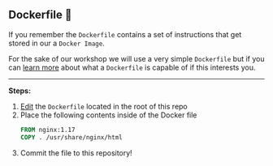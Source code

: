 ## Dockerfile 🐳

If you remember the `Dockerfile` contains a set of instructions that get stored in our a `Docker Image`.

For the sake of our workshop we will use a very simple `Dockerfile` but if you can [learn more](https://docs.docker.com/engine/reference/builder/) about what a `Dockerfile` is capable of if this interests you.

--- 

**Steps:**


1. [Edit]() the `Dockerfile` located in the root of this repo <!-- Need the proper link for the Dockerfile -->
2. Place the following contents inside of the Docker file
    ```dockerfile
   FROM nginx:1.17
   COPY . /usr/share/nginx/html
    ```
3. Commit the file to this repository!